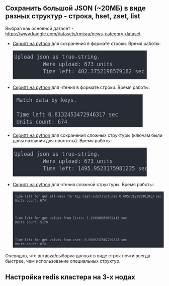 ## Сохранить большой JSON (~20МБ) в виде разных структур - строка, hset, zset, list

Выбрал как основной датасет - https://www.kaggle.com/datasets/rmisra/news-category-dataset

- [Скрипт на python](https://github.com/LiD022/MiptDBCourse/blob/main/redis_py_files/load_strings.py) для сохранения в формате строки. Время работы:

  ![image](https://github.com/LiD022/MiptDBCourse/blob/main/redis_py_files/load_strings.png)

- [Скрипт на python](https://github.com/LiD022/MiptDBCourse/blob/main/redis_py_files/read_strings.py) для чтения в формате строки. Время работы:

  ![image](https://github.com/LiD022/MiptDBCourse/blob/main/redis_py_files/read_string.png)

- [Скрипт на python](https://github.com/LiD022/MiptDBCourse/blob/main/redis_py_files/load_structure.py) для сохранения сложных структуры (ключам были даны названия для простоты). Время работы:

  ![image](https://github.com/LiD022/MiptDBCourse/blob/main/redis_py_files/load_structure.png)

- [Скрипт на python](https://github.com/LiD022/MiptDBCourse/blob/main/redis_py_files/read_structure.py) для чтения сложной структуры. Время работы:

  ![image](https://github.com/LiD022/MiptDBCourse/blob/main/redis_py_files/read_sructure.png)

Очевидно, что вставка/выборка данных в виде строк почти всегда быстрее, чем использование специальных структур.

## Настройка redis кластера на 3-х нодах
